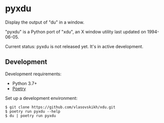 pyxdu
=====

Display the output of "du" in a window.

"pyxdu" is a Python port of "xdu", an X window utility last updated on 
1994-06-05.

Current status: pyxdu is not released yet. It's in active development.


Development
-----------

Development requirements:

* Python 3.7+
* [Poetry](https://python-poetry.org)

Set up a development environment:

```shell
$ git clone https://github.com/vlasovskikh/xdu.git
$ poetry run pyxdu --help
$ du | poetry run pyxdu
```
